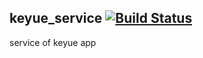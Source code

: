 ## keyue_service [![Build Status](https://travis-ci.org/scoyzhao/keyue_service.svg?branch=master)](https://travis-ci.org/scoyzhao/keyue_service)

service of keyue app
